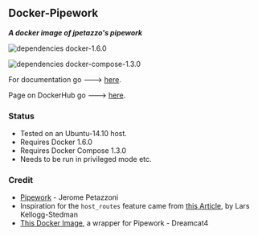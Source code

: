 
## Docker-Pipework
**_A docker image of jpetazzo's pipework_**

![dependencies docker-1.6.0](https://img.shields.io/badge/dependencies-docker--1.6.0-green.svg)

![dependencies docker-compose-1.3.0](https://img.shields.io/badge/dependencies-docker-compose--1.3.0-green.svg)

For documentation go ---> [here](https://github.com/dreamcat4/docker-images/blob/master/pipework/0.%20Introduction.md).

Page on DockerHub go ---> [here](https://registry.hub.docker.com/u/dreamcat4/pipework/).

### Status

* Tested on an Ubuntu-14.10 host.
* Requires Docker 1.6.0
* Requires Docker Compose 1.3.0
* Needs to be run in privileged mode etc.

### Credit

* [Pipework](https://github.com/jpetazzo/pipework) - Jerome Petazzoni
* Inspiration for the `host_routes` feature came from [this Article](http://blog.oddbit.com/2014/08/11/four-ways-to-connect-a-docker/), by Lars Kellogg-Stedman
* [This Docker Image](https://github.com/dreamcat4/docker-images/tree/master/pipework), a wrapper for Pipework - Dreamcat4
